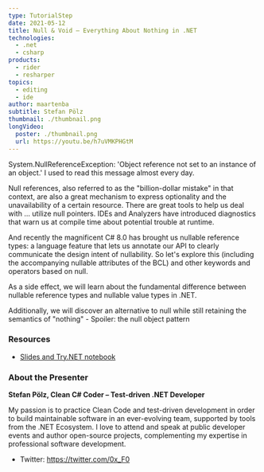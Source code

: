 ```yaml
---
type: TutorialStep
date: 2021-05-12
title: Null & Void – Everything About Nothing in .NET
technologies:
  - .net
  - csharp
products:
  - rider
  - resharper
topics:
  - editing
  - ide
author: maartenba
subtitle: Stefan Pölz
thumbnail: ./thumbnail.png
longVideo:
  poster: ./thumbnail.png
  url: https://youtu.be/h7uVMKPHGtM
---
```


System.NullReferenceException: 'Object reference not set to an instance of an object.' I used to read this message almost every day.

Null references, also referred to as the "billion-dollar mistake" in that context, are also a great mechanism to express optionality and the unavailability of a certain resource. There are great tools to help us deal with ... utilize null pointers. IDEs and Analyzers have introduced diagnostics that warn us at compile time about potential trouble at runtime.

And recently the magnificent C# 8.0 has brought us nullable reference types: a language feature that lets us annotate our API to clearly communicate the design intent of nullability. So let's explore this (including the accompanying nullable attributes of the BCL) and other keywords and operators based on null.

As a side effect, we will learn about the fundamental difference between nullable reference types and nullable value types in .NET.

Additionally, we will discover an alternative to null while still retaining the semantics of "nothing" - Spoiler: the null object pattern

### Resources

* [Slides and Try.NET notebook](https://github.com/Flash0ver/F0-Talks-NullVoid)

### About the Presenter

**Stefan Pölz, Clean C# Coder – Test-driven .NET Developer**

My passion is to practice Clean Code and test-driven development in order to build maintainable software in an ever-evolving team, supported by tools from the .NET Ecosystem. I love to attend and speak at public developer events and author open-source projects, complementing my expertise in professional software development.

* Twitter: https://twitter.com/0x_F0
